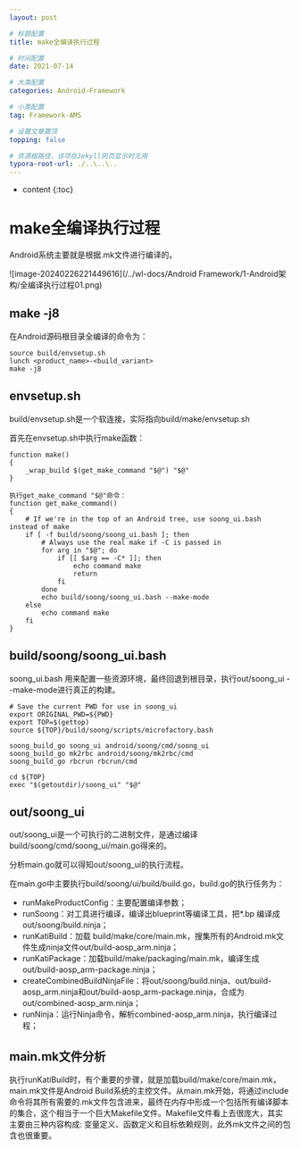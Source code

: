 ```yaml
---
layout: post

# 标题配置
title: make全编译执行过程

# 时间配置
date: 2021-07-14

# 大类配置
categories: Android-Framework

# 小类配置
tag: Framework-AMS

# 设置文章置顶
topping: false

# 资源根路径，该项在Jekyll网页显示时无用
typora-root-url: ./..\..\..
---
```


* content
{:toc}


# make全编译执行过程

Android系统主要就是根据.mk文件进行编译的。

![image-20240226221449616](/../wl-docs/Android Framework/1-Android架构/全编译执行过程01.png)

## make -j8

在Android源码根目录全编译的命令为：

```
source build/envsetup.sh
lunch <product_name>-<build_variant>
make -j8
```

## envsetup.sh 

build/envsetup.sh是一个软连接，实际指向build/make/envsetup.sh

首先在envsetup.sh中执行make函数：

```shell
function make()
{
    _wrap_build $(get_make_command "$@") "$@"
}

执行get_make_command "$@"命令：
function get_make_command()
{
    # If we're in the top of an Android tree, use soong_ui.bash instead of make
    if [ -f build/soong/soong_ui.bash ]; then
        # Always use the real make if -C is passed in
        for arg in "$@"; do
            if [[ $arg == -C* ]]; then
                echo command make
                return
            fi
        done
        echo build/soong/soong_ui.bash --make-mode
    else
        echo command make
    fi
}
```

## build/soong/soong_ui.bash

soong_ui.bash 用来配置一些资源环境，最终回退到根目录，执行out/soong_ui --make-mode进行真正的构建。

```shell
# Save the current PWD for use in soong_ui
export ORIGINAL_PWD=${PWD}
export TOP=$(gettop)
source ${TOP}/build/soong/scripts/microfactory.bash

soong_build_go soong_ui android/soong/cmd/soong_ui
soong_build_go mk2rbc android/soong/mk2rbc/cmd
soong_build_go rbcrun rbcrun/cmd

cd ${TOP}
exec "$(getoutdir)/soong_ui" "$@"

```

## out/soong_ui

​    out/soong_ui是一个可执行的二进制文件，是通过编译build/soong/cmd/soong_ui/main.go得来的。

分析main.go就可以得知out/soong_ui的执行流程。

在main.go中主要执行build/soong/ui/build/build.go，build.go的执行任务为：

- runMakeProductConfig：主要配置编译参数；
- runSoong：对工具进行编译，编译出blueprint等编译工具，把*.bp 编译成 out/soong/build.ninja；
- runKatiBuild：加载 build/make/core/main.mk，搜集所有的Android.mk文件生成ninja文件out/build-aosp_arm.ninja；
- runKatiPackage：加载build/make/packaging/main.mk，编译生成out/build-aosp_arm-package.ninja；
- createCombinedBuildNinjaFile：将out/soong/build.ninja、out/build-aosp_arm.ninja和out/build-aosp_arm-package.ninja，合成为out/combined-aosp_arm.ninja；
- runNinja：运行Ninja命令，解析combined-aosp_arm.ninja，执行编译过程；

## main.mk文件分析

执行runKatiBuild时，有个重要的步骤，就是加载build/make/core/main.mk，main.mk文件是Android Build系统的主控文件。从main.mk开始，将通过include命令将其所有需要的.mk文件包含进来，最终在内存中形成一个包括所有编译脚本的集合，这个相当于一个巨大Makefile文件。Makefile文件看上去很庞大，其实主要由三种内容构成: 变量定义、函数定义和目标依赖规则，此外mk文件之间的包含也很重要。
